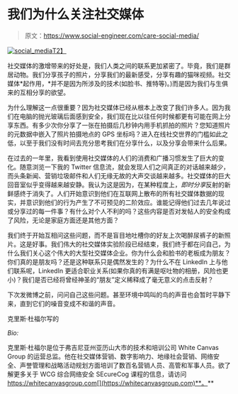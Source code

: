 # 我们为什么关注社交媒体

> 原文：<https://www.social-engineer.com/care-social-media/>

[![social_media](img/e0254bc65e4b5bc84ead0825a7983683.png)T2】](https://www.social-engineer.com/wp-content/uploads/2014/05/social_media.jpg)

社交媒体的激增带来的好处是，我们人类之间的联系更加紧密了。毕竟，我们是群居动物。我们分享孩子的照片，分享我们的最新感受，分享有趣的猫咪视频。社交媒体*起作用，*并不是因为所涉及的技术(如脸书、推特等)。)而是因为我们与生俱来的互相分享的欲望。

为什么理解这一点很重要？因为社交媒体已经从根本上改变了我们许多人。因为我们在电脑的抛光玻璃后面感到安全，我们现在比以往任何时候都更有可能在网上分享东西。有多少次你分享了一张在拍摄后几秒钟内用手机抓拍的照片？您知道照片的元数据中嵌入了照片拍摄地点的 GPS 坐标吗？进入在线社交世界的门槛如此之低，以至于我们没有时间去充分思考我们在分享什么，以及分享会带来什么后果。

在过去的一年里，我看到使用社交媒体的人们的消费和广播习惯发生了巨大的变化。随意浏览一下我的 Twitter 信息流，就会发现人们之间真正的对话越来越少，而头条新闻、营销垃圾邮件和人们无缘无故的大声交谈越来越多。社交媒体的巨大回音室似乎变得越来越安静。我认为这是因为，在某种程度上，*即时分享*反射的新鲜感终于消失了。人们开始意识到他们在互联网上散布的所有社交媒体数据的现实，并意识到他们的行为产生了不可预见的二阶效应。谁能记得他们过去几年说过或分享过的每一件事？有什么对个人不利的吗？这些内容是否对发帖人的安全构成了风险，无论是家庭方面还是其他方面？

我们终于开始互相问这些问题，而不是盲目地吐槽你的好友上次喝醉尿裤子的新照片。这是好事。我们伟大的社交媒体实验阶段已经结束，我们终于都在问自己，为什么我们关心这个伟大的大型社交媒体企业。你为什么会和脸书的老板成为朋友？你们真的是朋友吗？还是这种联系只是偶然发生的？为什么不在 LinkedIn 上与他们联系呢，LinkedIn 更适合职业关系(如果你真的有满是呕吐物的相册，风险也更小)？我们是否已经将曾经神圣的“朋友”定义稀释成了毫无意义的点击反射？

下次发微博之前，问问自己这些问题。甚至环境中鸣叫的鸟的声音也会暂时平静下来，直到它们的噪音变成不和谐的声音。

克里斯·杜福尔写的

*Bio:*

克里斯·杜福尔是位于弗吉尼亚州亚历山大市的技术和培训公司 White Canvas Group 的运营总监。他在社交媒体营销、数字影响力、地缘社会营销、网络安全、声誉管理和战略活动规划方面培训了数百名营销人员、高管和军事人员。欲了解更多关于 WCG 综合网络安全 SEcureCog 课程的信息，请访问 https://whitecanvasgroup.com[](https://whitecanvasgroup.com)**。**
